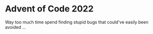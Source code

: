 # Advent of Code 2022

Way too much time spend finding stupid bugs that could've easily been avoided ...